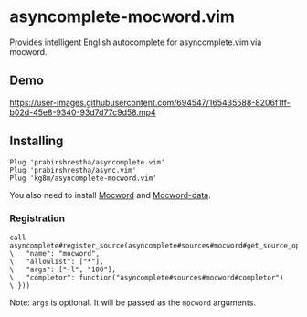 asyncomplete-mocword.vim
==================================================

Provides intelligent English autocomplete for asyncomplete.vim via mocword.


Demo
--------------------------------------------------

https://user-images.githubusercontent.com/694547/165435588-8206f1ff-b02d-45e8-9340-93d7d77c9d58.mp4


Installing
--------------------------------------------------

```
Plug 'prabirshrestha/asyncomplete.vim'
Plug 'prabirshrestha/async.vim'
Plug 'kg8m/asyncomplete-mocword.vim'
```

You also need to install [Mocword](https://github.com/high-moctane/mocword) and [Mocword-data](https://github.com/high-moctane/mocword-data).


### Registration

```vim
call asyncomplete#register_source(asyncomplete#sources#mocword#get_source_options({
\   "name": "mocword",
\   "allowlist": ["*"],
\   "args": ["-l", "100"],
\   "completor": function("asyncomplete#sources#mocword#completor")
\ }))
```

Note: `args` is optional. It will be passed as the `mocword` arguments.
